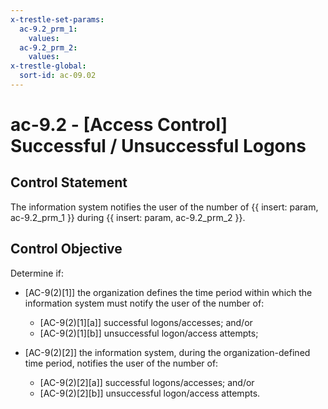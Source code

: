 ```yaml
---
x-trestle-set-params:
  ac-9.2_prm_1:
    values:
  ac-9.2_prm_2:
    values:
x-trestle-global:
  sort-id: ac-09.02
---
```


# ac-9.2 - \[Access Control\] Successful / Unsuccessful Logons

## Control Statement

The information system notifies the user of the number of {{ insert: param, ac-9.2_prm_1 }} during {{ insert: param, ac-9.2_prm_2 }}.

## Control Objective

Determine if:

- \[AC-9(2)[1]\] the organization defines the time period within which the information system must notify the user of the number of:

  - \[AC-9(2)[1][a]\] successful logons/accesses; and/or
  - \[AC-9(2)[1][b]\] unsuccessful logon/access attempts;

- \[AC-9(2)[2]\] the information system, during the organization-defined time period, notifies the user of the number of:

  - \[AC-9(2)[2][a]\] successful logons/accesses; and/or
  - \[AC-9(2)[2][b]\] unsuccessful logon/access attempts.
